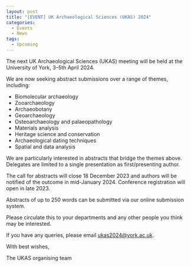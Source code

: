 ```yaml
---
layout: post
title: "[EVENT] UK Archaeological Sciences (UKAS) 2024"
categories:
  - Events
  - News
tags:
  - Upcoming
---
```


The next UK Archaeological Sciences (UKAS) meeting will be held at the University of York, 3–5th April 2024.  

We are now seeking abstract submissions over a range of themes, including:

- Biomolecular archaeology
- Zooarchaeology
- Archaeobotany
- Geoarchaeology
- Osteoarchaeology and palaeopathology
- Materials analysis
- Heritage science and conservation
- Archaeological dating techniques
- Spatial and data analysis

We are particularly interested in abstracts that bridge the themes above. Delegates are limited to a single presentation as first/presenting author. 
 
The call for abstracts will close 18 December 2023 and authors will be notified of the outcome in mid-January 2024. Conference registration will open in late 2023. 

Abstracts of up to 250 words can be submitted via our online submission system.

Please circulate this to your departments and any other people you think may be interested.

If you have any queries, please email [ukas2024@york.ac.uk](mailto:ukas2024@york.ac.uk). 

With best wishes,

The UKAS organising team